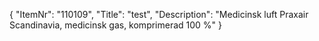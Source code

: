 {
  "ItemNr": "110109",
  "Title": "test",
  "Description": "Medicinsk luft Praxair Scandinavia, medicinsk gas, komprimerad 100 %"
}
